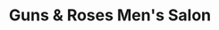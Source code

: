 ---
title: "Guns & Roses Men's Salon"
url: /karachi/guns-and-roses-mens-salon/
shop: hairdresser
---
